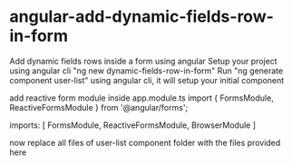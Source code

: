 # angular-add-dynamic-fields-row-in-form
Add dynamic fields rows inside a form using angular
Setup your project using angular cli "ng new dynamic-fields-row-in-form"
Run "ng generate component user-list" using angular cli, it will setup your initial component

add reactive form module inside app.module.ts
import { FormsModule, ReactiveFormsModule } from '@angular/forms';

imports: [
    FormsModule,
    ReactiveFormsModule,
    BrowserModule
]

now replace all files of user-list component folder with the files provided here
